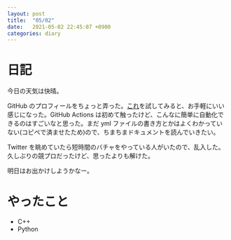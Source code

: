 ```yaml
---
layout: post
title:  "05/02"
date:   2021-05-02 22:45:07 +0900
categories: diary
---
```

# 日記

今日の天気は快晴。

GitHub のプロフィールをちょっと弄った。[これ](https://github.com/vn7n24fzkq/github-profile-summary-cards)を試してみると、お手軽にいい感じになった。GitHub Actions は初めて触ったけど、こんなに簡単に自動化できるのはすごいなと思った。まだ yml ファイルの書き方とかはよくわかっていない(コピペで済ませたため)ので、ちまちまドキュメントを読んでいきたい。

Twitter を眺めていたら短時間のバチャをやっている人がいたので、乱入した。久しぶりの競プロだったけど、思ったよりも解けた。

明日はお出かけしようかなー。

# やったこと

- C++
- Python